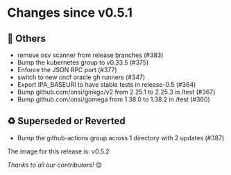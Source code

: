 <!-- markdownlint-disable no-inline-html line-length -->
# Changes since v0.5.1

## :seedling: Others

- remove osv scanner from release branches (#383)
- Bump the kubernetes group to v0.33.5 (#375)
- Enforce the JSON RPC port (#377)
- switch to new cncf oracle gh runners (#347)
- Export IPA_BASEURI to have stable tests in release-0.5 (#364)
- Bump github.com/onsi/ginkgo/v2 from 2.25.1 to 2.25.3 in /test (#367)
- Bump github.com/onsi/gomega from 1.38.0 to 1.38.2 in /test (#360)

## :recycle: Superseded or Reverted

- Bump the github-actions group across 1 directory with 2 updates (#387)

The image for this release is: v0.5.2

_Thanks to all our contributors!_ 😊
